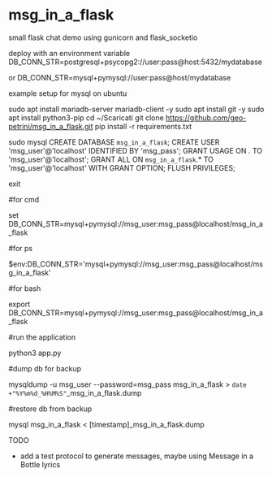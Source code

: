# msg_in_a_flask
small flask chat demo using gunicorn and flask_socketio


deploy with an environment variable 
DB_CONN_STR=postgresql+psycopg2://user:pass@host:5432/mydatabase

or 
DB_CONN_STR=mysql+pymysql://user:pass@host/mydatabase



example setup for mysql on ubuntu

sudo apt install mariadb-server mariadb-client -y
sudo apt install git -y
sudo apt install python3-pip
cd ~/Scaricati
git clone https://github.com/geo-petrini/msg_in_a_flask.git
pip install -r requirements.txt

sudo mysql
CREATE DATABASE `msg_in_a_flask`;
CREATE USER 'msg_user'@'localhost' IDENTIFIED BY 'msg_pass';
GRANT USAGE ON *.* TO 'msg_user'@'localhost';
GRANT ALL  ON `msg_in_a_flask`.* TO 'msg_user'@'localhost' WITH GRANT OPTION;
FLUSH PRIVILEGES;

exit

#for cmd

set DB_CONN_STR=mysql+pymysql://msg_user:msg_pass@localhost/msg_in_a_flask

#for ps

$env:DB_CONN_STR='mysql+pymysql://msg_user:msg_pass@localhost/msg_in_a_flask'

#for bash

export DB_CONN_STR=mysql+pymysql://msg_user:msg_pass@localhost/msg_in_a_flask

#run the application

python3 app.py


#dump db for backup

mysqldump -u msg_user --password=msg_pass msg_in_a_flask > `date +"%Y%m%d_%H%M%S"`_msg_in_a_flask.dump

#restore db from backup

mysql msg_in_a_flask < [timestamp]_msg_in_a_flask.dump


TODO
- add a test protocol to generate messages, maybe using Message in a Bottle lyrics